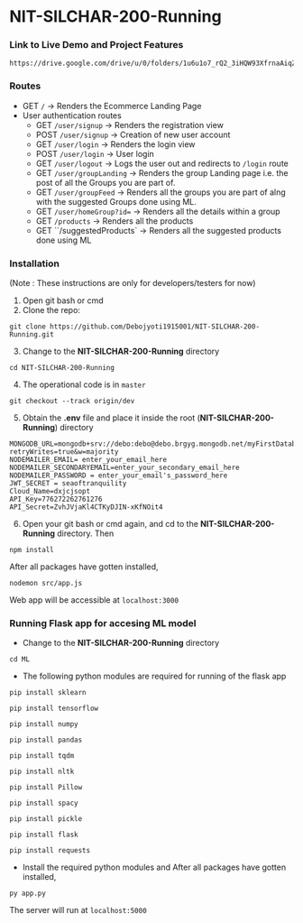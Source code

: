 # NIT-SILCHAR-200-Running

### Link to Live Demo and Project Features

```
https://drive.google.com/drive/u/0/folders/1u6u1o7_rQ2_3iHQW93XfrnaAiqZMEPmo
```

### Routes

-   GET `/` -> Renders the Ecommerce Landing Page
-   User authentication routes
    -   GET `/user/signup` -> Renders the registration view
    -   POST `/user/signup` -> Creation of new user account
    -   GET `/user/login` -> Renders the login view
    -   POST `/user/login` -> User login
    -   GET `/user/logout` -> Logs the user out and redirects to `/login` route
    -   GET `/user/groupLanding` -> Renders the group Landing page i.e. the post of all the Groups you are part of.
    -   GET `/user/groupFeed` -> Renders all the groups you are part of alng with the suggested Groups done using ML.
    -   GET `/user/homeGroup?id=` -> Renders all the details within a group
    -   GET `/products` -> Renders all the products
    -   GET ``/suggestedProducts` -> Renders all the suggested products done using ML

### Installation

(Note : These instructions are only for developers/testers for now)

1. Open git bash or cmd
2. Clone the repo:

```
git clone https://github.com/Debojyoti1915001/NIT-SILCHAR-200-Running.git
```

3. Change to the **NIT-SILCHAR-200-Running** directory

```
cd NIT-SILCHAR-200-Running
```

4. The operational code is in `master`

```
git checkout --track origin/dev
```

5. Obtain the **.env** file and place it inside the root (**NIT-SILCHAR-200-Running**) directory

```
MONGODB_URL=mongodb+srv://debo:debo@debo.brgyg.mongodb.net/myFirstDatabase?retryWrites=true&w=majority
NODEMAILER_EMAIL= enter_your_email_here
NODEMAILER_SECONDARYEMAIL=enter_your_secondary_email_here
NODEMAILER_PASSWORD = enter_your_email's_password_here
JWT_SECRET = seaoftranquility
Cloud_Name=dxjcjsopt
API_Key=776272262761276
API_Secret=ZvhJVjaKl4CTKyDJIN-xKfNOit4
```

6. Open your git bash or cmd again, and cd to the **NIT-SILCHAR-200-Running** directory. Then

```
npm install
```

After all packages have gotten installed,

```
nodemon src/app.js
```

Web app will be accessible at `localhost:3000`

### Running Flask app for accesing ML model

-   Change to the **NIT-SILCHAR-200-Running** directory

```
cd ML
```

-   The following python modules are required for running of the flask app

```
pip install sklearn
```

```
pip install tensorflow
```

```
pip install numpy
```

```
pip install pandas
```

```
pip install tqdm
```

```
pip install nltk
```

```
pip install Pillow
```

```
pip install spacy
```

```
pip install pickle
```

```
pip install flask
```

```
pip install requests
```

-   Install the required python modules and After all packages have gotten installed,

```
py app.py
```

The server will run at `localhost:5000`
